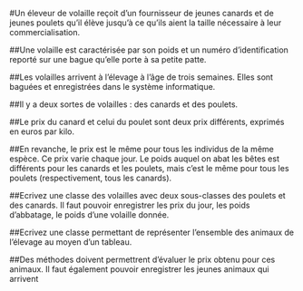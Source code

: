 #Un éleveur de volaille reçoit d’un fournisseur de jeunes canards et de
jeunes poulets qu’il élève jusqu’à ce qu’ils aient la taille nécessaire à leur
commercialisation.

##Une volaille est caractérisée par son poids et un numéro d’identification
reporté sur une bague qu’elle porte à sa petite patte.

##Les volailles arrivent à l’élevage à l’âge de trois semaines. Elles sont
baguées et enregistrées dans le système informatique.

##Il y a deux sortes de volailles : des canards et des poulets.

##Le prix du canard et celui du poulet sont deux prix différents, exprimés
en euros par kilo.

##En revanche, le prix est le même pour tous les individus de la même
espèce. Ce prix varie chaque jour. Le poids auquel on abat les bêtes est
différents pour les canards et les poulets, mais c’est le même pour tous
les poulets (respectivement, tous les canards).

##Ecrivez une classe des volailles avec deux sous-classes des poulets et
des canards. Il faut pouvoir enregistrer les prix du jour, les poids
d’abbatage, le poids d’une volaille donnée.

##Ecrivez une classe permettant de représenter l’ensemble des animaux
de l’élevage au moyen d’un tableau.

##Des méthodes doivent permettrent d’évaluer le prix obtenu pour ces
animaux. Il faut également pouvoir enregistrer les jeunes animaux qui
arrivent